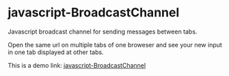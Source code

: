 # javascript-BroadcastChannel
Javascript broadcast channel for sending messages between tabs.

Open the same url on multiple tabs of one broweser and see your new input in one tab displayed at other tabs.

This is a demo link: [javascript-BroadcastChannel](https://muath-ye.github.io/javascript-BroadcastChannel/)
